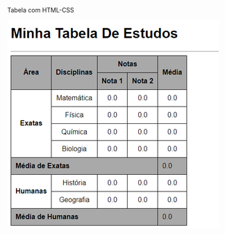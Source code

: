 Tabela com HTML-CSS


<img src="https://github.com/Edivilhian-H/Tabela-HTML-CSS/blob/main/Imagem%20da%20tabela.png?raw=true"/>
